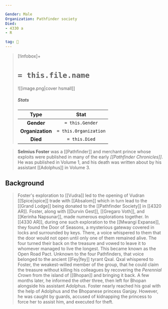```yaml
---

Gender: Male
Organization: Pathfinder society
Died:
- 4330 a
- R

tag: 👤️
---
```


> [!infobox]+
> #  `= this.file.name`
> ![[image.png|cover hsmall]]
> ##### Stats
> Type | Stat |
> :---: |:---:|
> **Gender** | `= this.Gender` |
> **Organization** | `= this.Organization` |
> **Died** | `= this.Died` |



> **Selmius Foster** was a [[Pathfinder]] and merchant prince whose exploits were published in many of the early *[[Pathfinder Chronicles]]*. He was published in Volume 1, and his death was written about by his assistant [[Adolphus]] in Volume 3.


## Background

> Foster's exploration to [[Vudra]] led to the opening of Vudran [[Spice|spice]] trade with [[Absalom]] which in turn lead to the [[Grand Lodge]] being donated to the [[Pathfinder Society]] in [[4320 AR]].
> Foster, along with [[Durvin Gest]], [[Gregaro Voth]], and [[Kerinha Napsunar]], made numerous explorations together. In [[4330 AR]], during one such exploration to the [[Mwangi Expanse]], they found the Door of Seasons, a mysterious gateway covered in locks and surrounded by keys. There, a voice whispered to them that the door would not open until only one of them remained alive. The four turned their back on the treasure and vowed to leave it to whomever managed to live the longest. This became known as the Open Road Pact.
> Unknown to the four Pathfinders, that voice belonged to the ancient [[Fey|fey]] tyrant Qxal. Qxal whispered to Foster, the weakest-willed member of the group, that he could claim the treasure without killing his colleagues by recovering the *Perennial Crown* from the island of [[Bhopan]] and bringing it back. A few months later, he informed the other three, then left for Bhopan alongside his assistant Adolphus.
> Foster nearly reached his goal with the help of Adolphus and the Bhopanese princess Ganjay. However, he was caught by guards, accused of kidnapping the princess to force her to assist him, and executed for theft.







